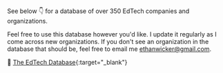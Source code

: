 See below 👇 for a database of over 350 EdTech companies and organizations.  

Feel free to use this database however you'd like.  I update it regularly as I come across new organizations.  If you don't see an organization in the database that should be, feel free to email me ethanwicker@gmail.com.

📖 [The EdTech Database](https://ethanwicker.notion.site/2c864d32125d470ca863a341b0b70d08?v=c9e3dad046d44ef69479e1bb3dc10adc&pvs=4){:target="_blank"}
